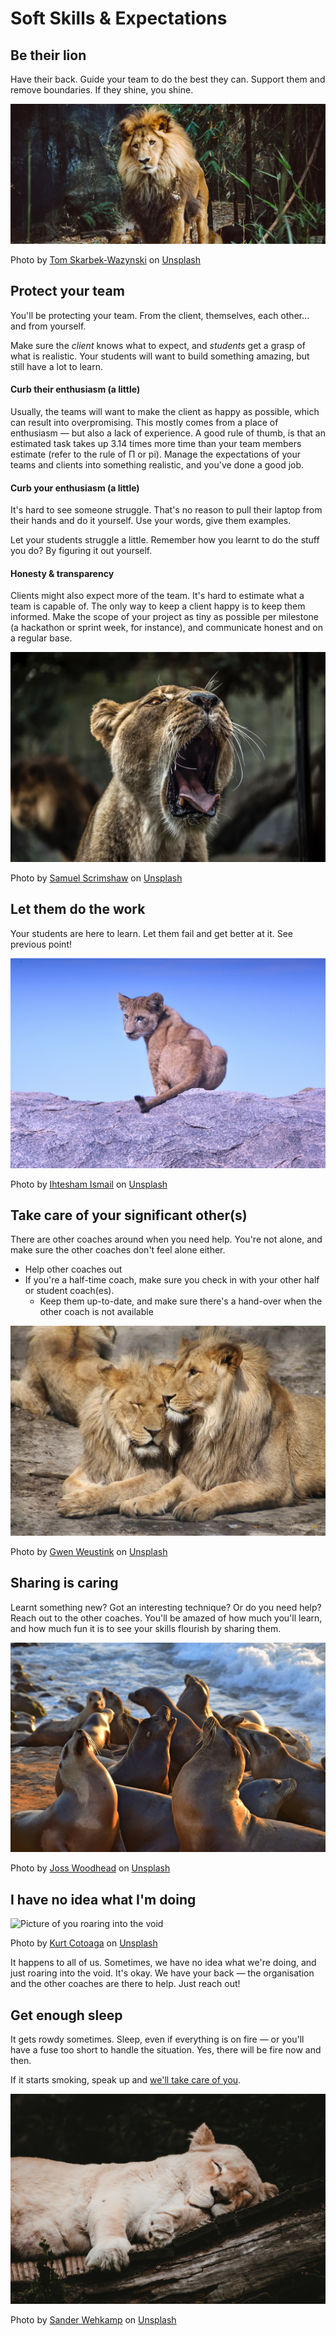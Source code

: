 # Soft Skills & Expectations

## Be their lion

Have their back. Guide your team to do the best they can. Support them and remove boundaries. If they shine, you shine.

![Picture of you looking at your team from the distance](../../.gitbook/assets/tom-skarbek-wazynski-226342-unsplash.jpg)

Photo by [Tom Skarbek-Wazynski](https://unsplash.com/@wazynski?utm_source=unsplash&utm_medium=referral&utm_content=creditCopyText) on [Unsplash](https://unsplash.com/?utm_source=unsplash&utm_medium=referral&utm_content=creditCopyText)

## Protect your team

You'll be protecting your team. From the client, themselves, each other... and from yourself.

Make sure the _client_ knows what to expect, and _students_ get a grasp of what is realistic. Your students will want to build something amazing, but still have a lot to learn.

#### Curb their enthusiasm \(a little\)

Usually, the teams will want to make the client as happy as possible, which can result into overpromising. This mostly comes from a place of enthusiasm — but also a lack of experience. A good rule of thumb, is that an estimated task takes up 3.14 times more time than your team members estimate  \(refer to the rule of Π or pi\). Manage the expectations of your teams and clients into something realistic, and you've done a good job.

#### Curb your enthusiasm \(a little\)

It's hard to see someone struggle. That's no reason to pull their laptop from their hands and do it yourself. Use your words, give them examples.

Let your students struggle a little. Remember how you learnt to do the stuff you do? By figuring it out yourself.

#### Honesty & transparency

Clients might also expect more of the team. It's hard to estimate what a team is capable of. The only way to keep a client happy is to keep them informed. Make the scope of your project as tiny as possible per milestone \(a hackathon or sprint week, for instance\), and communicate honest and on a regular base.

![You rooting for your team](../../.gitbook/assets/samuel-scrimshaw-168189-unsplash.jpg)

Photo by [Samuel Scrimshaw](https://unsplash.com/@samscrim?utm_source=unsplash&utm_medium=referral&utm_content=creditCopyText) on [Unsplash](https://unsplash.com/search/photos/lion-roar?utm_source=unsplash&utm_medium=referral&utm_content=creditCopyText)

## Let them do the work

Your students are here to learn. Let them fail and get better at it. See previous point!

![Photo of a student looking at you because they don&apos;t know what to do](../../.gitbook/assets/ihtesham-ismail-53338-unsplash.jpg)

Photo by [Ihtesham Ismail](https://unsplash.com/@ihtesham94?utm_source=unsplash&utm_medium=referral&utm_content=creditCopyText) on [Unsplash](https://unsplash.com/search/photos/lion-cub?utm_source=unsplash&utm_medium=referral&utm_content=creditCopyText)

## Take care of your significant other\(s\)

There are other coaches around when you need help. You're not alone, and make sure the other coaches don't feel alone either.

* Help other coaches out
* If you're a half-time coach, make sure you check in with your other half or student coach\(es\).
  * Keep them up-to-date, and make sure there's a hand-over when the other coach is not available

![You and your buddy coach discussing coaching tactics](../../.gitbook/assets/gwen-weustink-95871-unsplash.jpg)

Photo by [Gwen Weustink](https://unsplash.com/@aboeka?utm_source=unsplash&utm_medium=referral&utm_content=creditCopyText) on [Unsplash](https://unsplash.com/?utm_source=unsplash&utm_medium=referral&utm_content=creditCopyText)

## Sharing is caring

Learnt something new? Got an interesting technique? Or do you need help? Reach out to the other coaches. You'll be amazed of how much you'll learn, and how much fun it is to see your skills flourish by sharing them.

![You and the other lions sharing their experiences](../../.gitbook/assets/joss-woodhead-643761-unsplash.jpg)

Photo by [Joss Woodhead](https://unsplash.com/@josswoodhead?utm_source=unsplash&utm_medium=referral&utm_content=creditCopyText) on [Unsplash](https://unsplash.com/?utm_source=unsplash&utm_medium=referral&utm_content=creditCopyText)

## I have no idea what I'm doing

![Picture of you roaring into the void](../../.gitbook/assets/kurt-cotoaga-1132996-unsplash.jpg)

Photo by [Kurt Cotoaga](https://unsplash.com/photos/huXZH43-qiw?utm_source=unsplash&utm_medium=referral&utm_content=creditCopyText) on [Unsplash](https://unsplash.com/search/photos/lion-cub?utm_source=unsplash&utm_medium=referral&utm_content=creditCopyText)

It happens to all of us. Sometimes, we have no idea what we're doing, and just roaring into the void. It's okay. We have your back — the organisation and the other coaches are there to help. Just reach out!

## Get enough sleep

It gets rowdy sometimes. Sleep, even if everything is on fire — or you'll have a fuse too short to handle the situation. Yes, there will be fire now and then.

If it starts smoking, speak up and [we'll take care of you](soft-skills-and-expectations.md#take-care-of-your-significant-other-s).

![Image of you sleeping](../../.gitbook/assets/sander-wehkamp-718377-unsplash.jpg)

Photo by [Sander Wehkamp](https://unsplash.com/@sanderwehkamp?utm_source=unsplash&utm_medium=referral&utm_content=creditCopyText) on [Unsplash](https://unsplash.com/search/photos/lion-sleep?utm_source=unsplash&utm_medium=referral&utm_content=creditCopyText)

